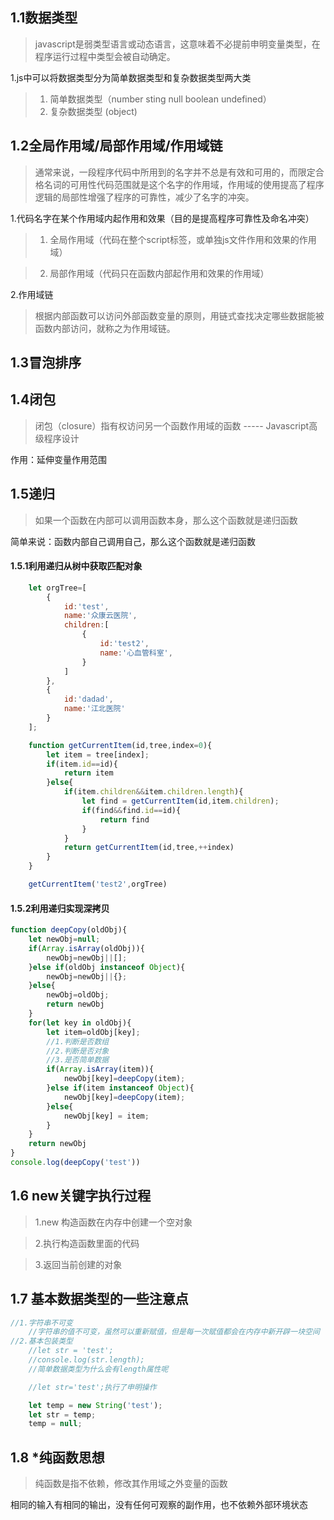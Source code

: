 ## 1.1数据类型
>javascript是弱类型语言或动态语言，这意味着不必提前申明变量类型，在程序运行过程中类型会被自动确定。

1.js中可以将数据类型分为简单数据类型和复杂数据类型两大类

>1. 简单数据类型（number sting null boolean undefined）
>2. 复杂数据类型 (object)
  
## 1.2全局作用域/局部作用域/作用域链
>通常来说，一段程序代码中所用到的名字并不总是有效和可用的，而限定合格名词的可用性代码范围就是这个名字的作用域，作用域的使用提高了程序逻辑的局部性增强了程序的可靠性，减少了名字的冲突。

1.代码名字在某个作用域内起作用和效果（目的是提高程序可靠性及命名冲突）

>1. 全局作用域（代码在整个script标签，或单独js文件作用和效果的作用域）

>2. 局部作用域（代码只在函数内部起作用和效果的作用域）
   
2.作用域链

>根据内部函数可以访问外部函数变量的原则，用链式查找决定哪些数据能被函数内部访问，就称之为作用域链。

## 1.3冒泡排序

## 1.4闭包
> 闭包（closure）指有权访问另一个函数作用域的函数  ----- Javascript高级程序设计

作用：延伸变量作用范围

## 1.5递归
> 如果一个函数在内部可以调用函数本身，那么这个函数就是递归函数

简单来说：函数内部自己调用自己，那么这个函数就是递归函数

#### 1.5.1利用递归从树中获取匹配对象

````javascript
    let orgTree=[
        {
            id:'test',
            name:'众康云医院',
            children:[
                {
                    id:'test2',
                    name:'心血管科室',
                }
            ]
        },
        {
            id:'dadad',
            name:'江北医院'
        }
    ];

    function getCurrentItem(id,tree,index=0){
        let item = tree[index];
        if(item.id==id){
            return item
        }else{
            if(item.children&&item.children.length){
                let find = getCurrentItem(id,item.children);
                if(find&&find.id==id){
                    return find
                }
            }
            return getCurrentItem(id,tree,++index)
        }
    }

    getCurrentItem('test2',orgTree)
````

#### 1.5.2利用递归实现深拷贝

````javascript
function deepCopy(oldObj){
    let newObj=null;
    if(Array.isArray(oldObj)){
        newObj=newObj||[];
    }else if(oldObj instanceof Object){
        newObj=newObj||{};
    }else{
        newObj=oldObj;
        return newObj
    }
    for(let key in oldObj){
        let item=oldObj[key];
        //1.判断是否数组
        //2.判断是否对象
        //3.是否简单数据
        if(Array.isArray(item)){
            newObj[key]=deepCopy(item);
        }else if(item instanceof Object){
            newObj[key]=deepCopy(item);
        }else{
            newObj[key] = item;
        }
    }
    return newObj
}
console.log(deepCopy('test'))
````

## 1.6 new关键字执行过程
>1.new 构造函数在内存中创建一个空对象

>2.执行构造函数里面的代码

>3.返回当前创建的对象

## 1.7 基本数据类型的一些注意点

````javascript
//1.字符串不可变
    //字符串的值不可变，虽然可以重新赋值，但是每一次赋值都会在内存中新开辟一块空间
//2.基本包装类型
    //let str = 'test';
    //console.log(str.length);
    //简单数据类型为什么会有length属性呢

    //let str='test';执行了申明操作

    let temp = new String('test');
    let str = temp;
    temp = null;
````

## 1.8 *纯函数思想
>纯函数是指不依赖，修改其作用域之外变量的函数

相同的输入有相同的输出，没有任何可观察的副作用，也不依赖外部环境状态